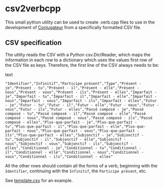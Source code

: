 # csv2verbcpp

This small python utility can be used to create .verb.cpp files to use in the development of [Conjugateur](https://github.com/tifrueh/conjugateur) from a specifically formatted CSV file.

## CSV specification

The utility reads the CSV with a Python csv.DictReader, which maps the information in each row to a dictionary which uses the values first row of the CSV file as keys. Therefore, the first line of the CSV always needs to be:

text
~~~
"Identifier","Infinitif","Participe présent","Type","Présent - je","Présent - tu","Présent - il","Présent - elle","Présent - nous","Présent - vous","Présent - ils","Présent - elles","Imparfait - je","Imparfait - tu","Imparfait - il","Imparfait - elle","Imparfait - nous","Imparfait - vous","Imparfait - ils","Imparfait - elles","Futur - je","Futur - tu","Futur - il","Futur - elle","Futur - nous","Futur - vous","Futur - ils","Futur - elles","Passé composé - je","Passé composé - tu","Passé composé - il","Passé composé - elle","Passé composé - nous","Passé composé - vous","Passé composé - ils","Passé composé - elles","Plus-que-parfait - je","Plus-que-parfait - tu","Plus-que-parfait - il","Plus-que-parfait - elle","Plus-que-parfait - nous","Plus-que-parfait - vous","Plus-que-parfait - ils","Plus-que-parfait - elles","Subjonctif - je","Subjonctif - tu","Subjonctif - il","Subjonctif - elle","Subjonctif - nous","Subjonctif - vous","Subjonctif - ils","Subjonctif - elles","Conditionnel - je","Conditionnel - tu","Conditionnel - il","Conditionnel - elle","Conditionnel - nous","Conditionnel - vous","Conditionnel - ils","Conditionnel - elles"
~~~

All the other rows should contain all the forms of a verb, beginning with the `Identifier`, continuing with the `Infinitif`, the `Participe présent`, etc.

See [template.csv](https://github.com/tifrueh/csv2verbcpp/blob/main/template.csv) for an example.
